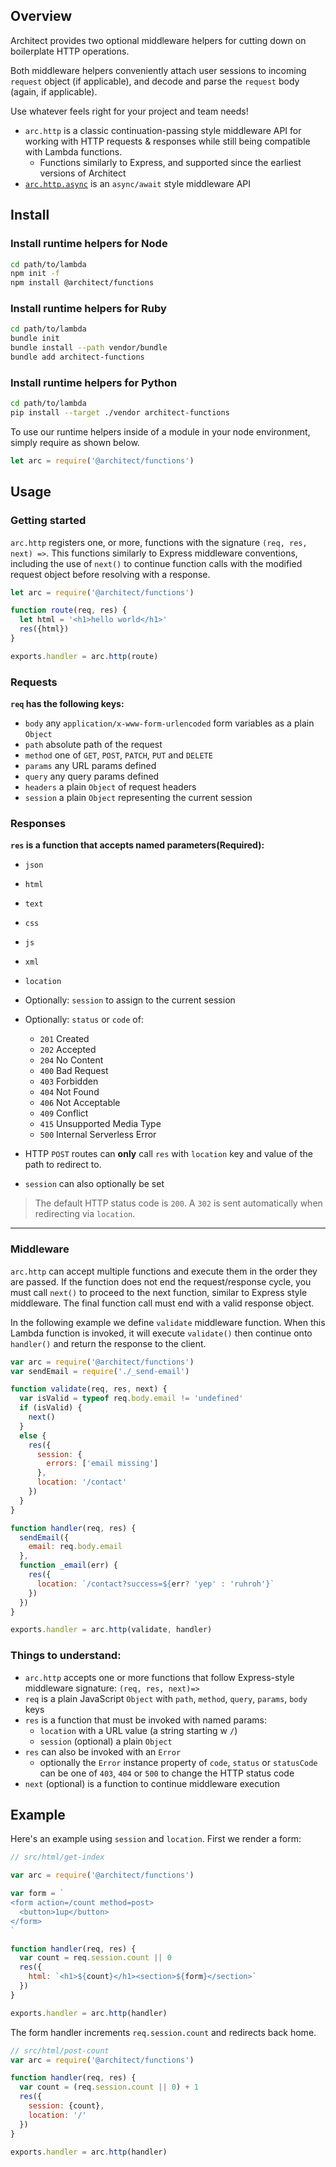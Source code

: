 ## Overview

Architect provides two optional middleware helpers for cutting down on boilerplate HTTP operations.

Both middleware helpers conveniently attach user sessions to incoming `request` object (if applicable), and decode and parse the `request` body (again, if applicable).

Use whatever feels right for your project and team needs!

- `arc.http` is a classic continuation-passing style middleware API for working with HTTP requests & responses while still being compatible with Lambda functions.
  - Functions similarly to Express, and supported since the earliest versions of Architect
- [`arc.http.async`](/en/runtime-utilities/arc-http-async) is an `async/await` style middleware API

          
## Install

### Install runtime helpers for Node

```bash
cd path/to/lambda
npm init -f
npm install @architect/functions
```

### Install runtime helpers for Ruby

```bash
cd path/to/lambda
bundle init
bundle install --path vendor/bundle
bundle add architect-functions
```

### Install runtime helpers for Python

```bash
cd path/to/lambda
pip install --target ./vendor architect-functions
```

To use our runtime helpers inside of a module in your node environment, simply require as shown below.

```javascript
let arc = require('@architect/functions')
```
          
## Usage

### Getting started

`arc.http` registers one, or more, functions with the signature `(req, res, next) =>`. This functions similarly to Express middleware conventions, including the use of `next()` to continue function calls with the modified request object before resolving with a response. 

```javascript
let arc = require('@architect/functions')

function route(req, res) {
  let html = '<h1>hello world</h1>'
  res({html})
}

exports.handler = arc.http(route)
```

### Requests

**`req` has the following keys:**

- `body` any `application/x-www-form-urlencoded` form variables as a plain `Object`
- `path` absolute path of the request
- `method` one of `GET`, `POST`, `PATCH`, `PUT` and `DELETE`
- `params` any URL params defined
- `query` any query params defined
- `headers` a plain `Object` of request headers
- `session` a plain `Object` representing the current session

### Responses

**`res` is a function that accepts named parameters(Required):**

- `json`
- `html`
- `text`
- `css`
- `js`
- `xml`
- `location`

- Optionally: `session` to assign to the current session

- Optionally: `status` or `code` of:
    - `201` Created
    - `202` Accepted
    - `204` No Content
    - `400` Bad Request
    - `403` Forbidden
    - `404` Not Found
    - `406` Not Acceptable
    - `409` Conflict
    - `415` Unsupported Media Type
    - `500` Internal Serverless Error

- HTTP `POST` routes can **only** call `res` with `location` key and value of the path to redirect to.
- `session` can also optionally be set

> The default HTTP status code is `200`. A `302` is sent automatically when redirecting via `location`.

---

### Middleware

`arc.http` can accept multiple functions and execute them in the order they are passed. If the function does not end the request/response cycle, you must call `next()` to proceed to the next function, similar to Express style middleware. The final function call must end with a valid response object. 

In the following example we define `validate` middleware function. When this Lambda function is invoked, it will execute `validate()` then continue onto `handler()` and return the response to the client. 

```javascript
var arc = require('@architect/functions')
var sendEmail = require('./_send-email')

function validate(req, res, next) {
  var isValid = typeof req.body.email != 'undefined'
  if (isValid) {
    next()
  }
  else {
    res({
      session: {
        errors: ['email missing']
      },
      location: '/contact'
    })
  }
}

function handler(req, res) {
  sendEmail({
    email: req.body.email
  },
  function _email(err) {
    res({
      location: `/contact?success=${err? 'yep' : 'ruhroh'}`
    })
  })
}

exports.handler = arc.http(validate, handler)
```

### Things to understand:

- `arc.http` accepts one or more functions that follow Express-style middleware signature: `(req, res, next)=>`
- `req` is a plain JavaScript `Object` with `path`, `method`, `query`, `params`, `body` keys
- `res` is a function that must be invoked with named params:
  - `location` with a URL value (a string starting w `/`)
  - `session` (optional) a plain `Object`
- `res` can also be invoked with an `Error`
  - optionally the `Error` instance property of `code`, `status` or `statusCode` can be one of `403`, `404` or `500` to change the HTTP status code
- `next` (optional) is a function to continue middleware execution

## Example

Here's an example using `session` and `location`. First we render a form:

```javascript
// src/html/get-index

var arc = require('@architect/functions')

var form = `
<form action=/count method=post>
  <button>1up</button>
</form>
`

function handler(req, res) {
  var count = req.session.count || 0
  res({
    html: `<h1>${count}</h1><section>${form}</section>`
  })
}

exports.handler = arc.http(handler)

```

The form handler increments `req.session.count` and redirects back home.

```javascript
// src/html/post-count
var arc = require('@architect/functions')

function handler(req, res) {
  var count = (req.session.count || 0) + 1
  res({
    session: {count},
    location: '/'
  })
}

exports.handler = arc.http(handler)
```

          
